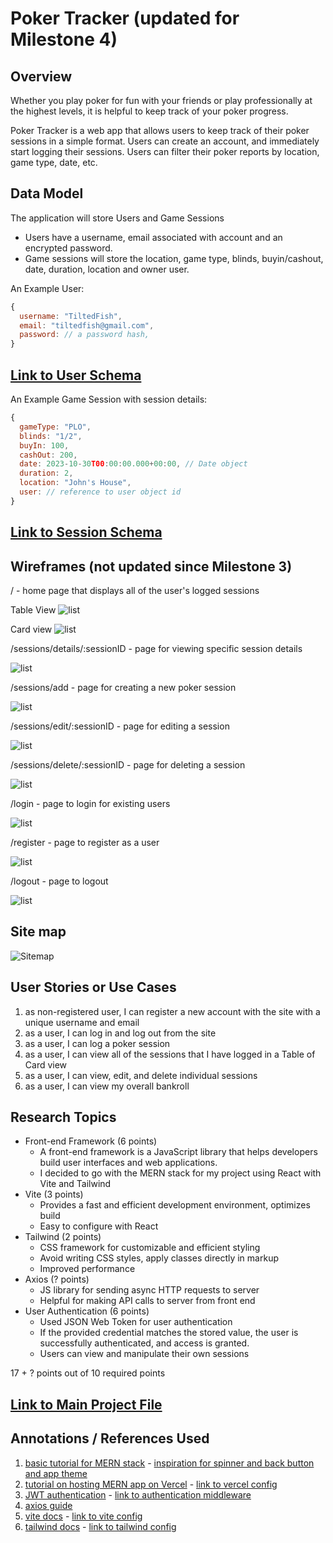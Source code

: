 # Poker Tracker (updated for Milestone 4)

## Overview

Whether you play poker for fun with your friends or play professionally at the highest levels, it is helpful to keep track of your poker progress. 

Poker Tracker is a web app that allows users to keep track of their poker sessions in a simple format. Users can create an account, and immediately start logging their sessions. Users can filter their poker reports by location, game type, date, etc.

## Data Model

The application will store Users and Game Sessions

* Users have a username, email associated with account and an encrypted password.
* Game sessions will store the location, game type, blinds, buyin/cashout, date, duration, location and owner user.

An Example User:

```javascript
{
  username: "TiltedFish",
  email: "tiltedfish@gmail.com",
  password: // a password hash,
}
```
## [Link to User Schema](server/models/userModel.js) 
An Example Game Session with session details:

```javascript
{
  gameType: "PLO",
  blinds: "1/2",
  buyIn: 100,
  cashOut: 200,
  date: 2023-10-30T00:00:00.000+00:00, // Date object
  duration: 2,
  location: "John's House",
  user: // reference to user object id
}
```
## [Link to Session Schema](server/models/sessionModel.js) 

## Wireframes (not updated since Milestone 3)

/ - home page that displays all of the user's logged sessions

Table View 
![list](documentation/home.png)

Card view
![list](documentation/home-card.png)

/sessions/details/:sessionID - page for viewing specific session details

![list](documentation/session-details.png)

/sessions/add - page for creating a new poker session

![list](documentation/add.png)

/sessions/edit/:sessionID - page for editing a session

![list](documentation/edit.png)

/sessions/delete/:sessionID - page for deleting a session

![list](documentation/delete.png)

/login - page to login for existing users

![list](documentation/login.png)

/register - page to register as a user

![list](documentation/register.png)

/logout - page to logout

![list](documentation/logout.png)

## Site map

![Sitemap](documentation/sitemap.jpg)

## User Stories or Use Cases

1. as non-registered user, I can register a new account with the site with a unique username and email
2. as a user, I can log in and log out from the site
3. as a user, I can log a poker session
4. as a user, I can view all of the sessions that I have logged in a Table of Card view
5. as a user, I can view, edit, and delete individual sessions
6. as a user, I can view my overall bankroll 


## Research Topics
* Front-end Framework (6 points)
    * A front-end framework is a JavaScript library that helps developers build user interfaces and web applications.
    * I decided to go with the MERN stack for my project using React with Vite and Tailwind
* Vite (3 points)
    * Provides a fast and efficient development environment, optimizes build
    * Easy to configure with React
* Tailwind (2 points)
    * CSS framework for customizable and efficient styling
    * Avoid writing CSS styles, apply classes directly in markup
    * Improved performance
* Axios (? points)
    * JS library for sending async HTTP requests to server
    * Helpful for making API calls to server from front end
* User Authentication (6 points)
    * Used JSON Web Token for user authentication
    * If the provided credential matches the stored value, the user is successfully authenticated, and access is granted.
    * Users can view and manipulate their own sessions

17 + ? points out of 10 required points

## [Link to Main Project File](server/index.js) 

## Annotations / References Used

1. [basic tutorial for MERN stack](https://www.youtube.com/watch?v=-42K44A1oMA) - [inspiration for spinner and back button and app theme](frontend/src/components/Spinner.jsx)
2. [tutorial on hosting MERN app on Vercel](https://www.youtube.com/watch?v=Cfi0mymfKiA) - [link to vercel config](server/vercel.json)
3. [JWT authentication](https://jwt.io/) - [link to authentication middleware](server/middleware/authMiddleware.js)
4. [axios guide](https://www.geeksforgeeks.org/axios-in-react-a-guide-for-beginners/)
5. [vite docs](https://vitejs.dev/) - [link to vite config](frontend/vite.config.js)
6. [tailwind docs](https://tailwindcss.com/) - [link to tailwind config](frontend/tailwind.config.js)

